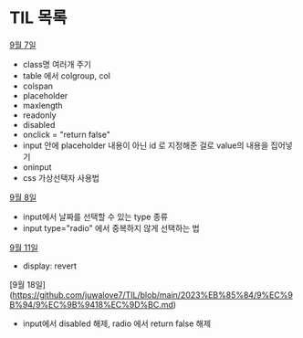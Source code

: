 # TIL 목록

[9월 7일](https://github.com/juwalove7/TIL/blob/main/2023%EB%85%84/9%EC%9B%94/9%EC%9B%947%EC%9D%BC.md)

- class명 여러개 주기
- table 에서 colgroup, col
- colspan
- placeholder
- maxlength
- readonly
- disabled
- onclick = "return false"
- input 안에 placeholder 내용이 아닌 id 로 지정해준 걸로 value의 내용을 집어넣기
- oninput
- css 가상선택자 사용법

[9월 8일](https://github.com/juwalove7/TIL/blob/main/2023%EB%85%84/9%EC%9B%94/9%EC%9B%948%EC%9D%BC.md)

- input에서 날짜를 선택할 수 있는 type 종류
- input type="radio" 에서 중복하지 않게 선택하는 법

[9월 11일](https://github.com/juwalove7/TIL/blob/main/2023%EB%85%84/9%EC%9B%94/9%EC%9B%9411%EC%9D%BC.md)

- display: revert

[9월 18일] (https://github.com/juwalove7/TIL/blob/main/2023%EB%85%84/9%EC%9B%94/9%EC%9B%9418%EC%9D%BC.md)

- input에서 disabled 해제, radio 에서 return false 해제
